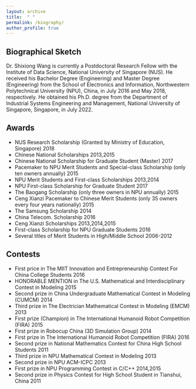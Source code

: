 ```yaml
---
layout: archive
title:  " " 
permalink: /biography/
author_profile: true
---
```


## Biographical Sketch
Dr. Shixiong Wang is currently a Postdoctoral Research Fellow with the Institute of Data Science,
National University of Singapore (NUS). He received his Bachelor Degree (Engineering) and Master
Degree (Engineering) from the School of Electronics and Information, Northwestern Polytechnical University
(NPU), China, in July 2016 and May 2018, respectively. He obtained his Ph.D. degree from
the Department of Industrial Systems Engineering and Management, National University of Singapore,
Singapore, in July 2022.

## Awards
* NUS Research Scholarship (Granted by Ministry of Education, Singapore) 2018
* Chinese National Scholarships 2013,2015
* Chinese National Scholarship for Graduate Student (Master) 2017
* Pacemaker to NPU Merit Students and Special-class Scholarship (only ten owners annually) 2015
* NPU Merit Students and First-class Scholarships 2013,2014
* NPU First-class Scholarship for Graduate Student 2017
* The Baogang Scholarship (only three owners in NPU annually) 2015
* Ceng Xianzi Pacemaker to Chinese Merit Students (only 35 owners every four years nationally) 2015
* The Samsung Scholarship 2014
* China Telecom. Scholarship 2016
* Ceng Xianzi Scholarships 2013,2014,2015
* First-class Scholarship for NPU Graduate Students 2016
* Several titles of Merit Students in High/Middle School 2006-2012

## Contests
* First price in The MIIT Innovation and Entrepreneurship Contest For China College Students 2016
* HONORABLE MENTION in The U.S. Mathematical and Interdisciplinary Contest in Modeling 2015
* Second prize in China Undergraduate Mathematical Contest in Modeling (CUMCM) 2014
* Third prize in The Electrician Mathematical Contest in Modeling (EMCM) 2013
* First prize (Champion) in The International Humanoid Robot Competition (FIRA) 2015
* First prize in Robocup China (3D Simulation Group) 2014
* First prize in The International Humanoid Robot Competition (FIRA) 2016
* Second prize in National Mathematics Contest for China High School Students 2011
* Third prize in NPU Mathematical Contest in Modeling 2013
* Second prize in NPU ACM-ICPC 2013
* First prize in NPU Programming Contest in C/C++ 2014,2015
* Second prize in Physics Contest for High School Student in Tianshui, China 2011
